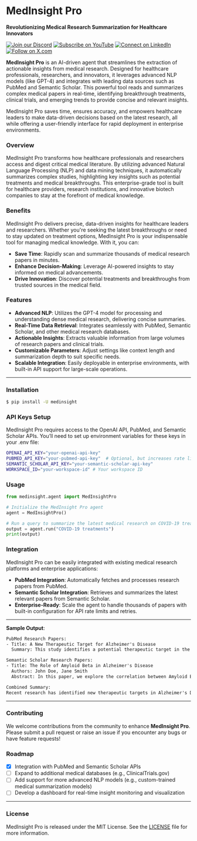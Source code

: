 
# **MedInsight Pro**

**Revolutionizing Medical Research Summarization for Healthcare Innovators**


[![Join our Discord](https://img.shields.io/badge/Discord-Join%20our%20server-5865F2?style=for-the-badge&logo=discord&logoColor=white)](https://discord.gg/agora-999382051935506503) [![Subscribe on YouTube](https://img.shields.io/badge/YouTube-Subscribe-red?style=for-the-badge&logo=youtube&logoColor=white)](https://www.youtube.com/@kyegomez3242) [![Connect on LinkedIn](https://img.shields.io/badge/LinkedIn-Connect-blue?style=for-the-badge&logo=linkedin&logoColor=white)](https://www.linkedin.com/in/kye-g-38759a207/) [![Follow on X.com](https://img.shields.io/badge/X.com-Follow-1DA1F2?style=for-the-badge&logo=x&logoColor=white)](https://x.com/kyegomezb)


**MedInsight Pro** is an AI-driven agent that streamlines the extraction of actionable insights from medical research. Designed for healthcare professionals, researchers, and innovators, it leverages advanced NLP models (like GPT-4) and integrates with leading data sources such as PubMed and Semantic Scholar. This powerful tool reads and summarizes complex medical papers in real-time, identifying breakthrough treatments, clinical trials, and emerging trends to provide concise and relevant insights.

MedInsight Pro saves time, ensures accuracy, and empowers healthcare leaders to make data-driven decisions based on the latest research, all while offering a user-friendly interface for rapid deployment in enterprise environments.

### Overview
MedInsight Pro transforms how healthcare professionals and researchers access and digest critical medical literature. By utilizing advanced Natural Language Processing (NLP) and data mining techniques, it automatically summarizes complex studies, highlighting key insights such as potential treatments and medical breakthroughs. This enterprise-grade tool is built for healthcare providers, research institutions, and innovative biotech companies to stay at the forefront of medical knowledge.

### Benefits
MedInsight Pro delivers precise, data-driven insights for healthcare leaders and researchers. Whether you're seeking the latest breakthroughs or need to stay updated on treatment options, MedInsight Pro is your indispensable tool for managing medical knowledge. With it, you can:

- **Save Time**: Rapidly scan and summarize thousands of medical research papers in minutes.
- **Enhance Decision-Making**: Leverage AI-powered insights to stay informed on medical advancements.
- **Drive Innovation**: Discover potential treatments and breakthroughs from trusted sources in the medical field.



### Features
- **Advanced NLP**: Utilizes the GPT-4 model for processing and understanding dense medical research, delivering concise summaries.
- **Real-Time Data Retrieval**: Integrates seamlessly with PubMed, Semantic Scholar, and other medical research databases.
- **Actionable Insights**: Extracts valuable information from large volumes of research papers and clinical trials.
- **Customizable Parameters**: Adjust settings like context length and summarization depth to suit specific needs.
- **Scalable Integration**: Easily deployable in enterprise environments, with built-in API support for large-scale operations.

---

### Installation

```bash
$ pip install -U medinsight
```

### API Keys Setup
MedInsight Pro requires access to the OpenAI API, PubMed, and Semantic Scholar APIs. You’ll need to set up environment variables for these keys in your .env file:

```bash
OPENAI_API_KEY="your-openai-api-key"
PUBMED_API_KEY="your-pubmed-api-key"  # Optional, but increases rate limits
SEMANTIC_SCHOLAR_API_KEY="your-semantic-scholar-api-key"
WORKSPACE_ID="your-workspace-id" # Your workspace ID 
```

### Usage

```python
from medinsight.agent import MedInsightPro

# Initialize the MedInsight Pro agent
agent = MedInsightPro()

# Run a query to summarize the latest medical research on COVID-19 treatments
output = agent.run("COVID-19 treatments")
print(output)

```

### Integration
MedInsight Pro can be easily integrated with existing medical research platforms and enterprise applications:

- **PubMed Integration**: Automatically fetches and processes research papers from PubMed.
- **Semantic Scholar Integration**: Retrieves and summarizes the latest relevant papers from Semantic Scholar.
- **Enterprise-Ready**: Scale the agent to handle thousands of papers with built-in configuration for API rate limits and retries.

---


**Sample Output**:

```txt
PubMed Research Papers:
- Title: A New Therapeutic Target for Alzheimer's Disease
  Summary: This study identifies a potential therapeutic target in the progression of Alzheimer's Disease...

Semantic Scholar Research Papers:
- Title: The Role of Amyloid Beta in Alzheimer's Disease
  Authors: John Doe, Jane Smith
  Abstract: In this paper, we explore the correlation between Amyloid Beta buildup and the progression of Alzheimer's Disease...

Combined Summary:
Recent research has identified new therapeutic targets in Alzheimer's Disease, with studies showing potential in slowing disease progression. Key findings include...
```

---

### Contributing
We welcome contributions from the community to enhance **MedInsight Pro**. Please submit a pull request or raise an issue if you encounter any bugs or have feature requests!

### Roadmap
- [x] Integration with PubMed and Semantic Scholar APIs
- [ ] Expand to additional medical databases (e.g., ClinicalTrials.gov)
- [ ] Add support for more advanced NLP models (e.g., custom-trained medical summarization models)
- [ ] Develop a dashboard for real-time insight monitoring and visualization

---

### License
MedInsight Pro is released under the MIT License. See the [LICENSE](LICENSE) file for more information.
